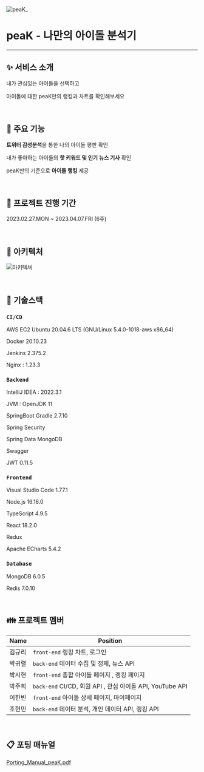 ![peaK_](/uploads/828d78b52cd64b9c71264d7e39418df4/peaK_.png)

# peaK - 나만의 아이돌 분석기

---

## :sparkles: 서비스 소개

내가 관심있는 아이돌을 선택하고

아이돌에 대한 peaK만의 랭킹과 차트를 확인해보세요

<br/>

## :pushpin: 주요 기능

**트위터 감성분석**을 통한 나의 아이돌 평판 확인

내가 좋아하는 아이돌의 **핫 키워드 및 인기 뉴스 기사** 확인

peaK만의 기준으로 **아이돌 랭킹** 제공

<br/>

## :date: 프로젝트 진행 기간

2023.02.27.MON ~ 2023.04.07.FRI (6주)

<br/>

## :triangular_ruler: 아키텍처

![아키텍쳐](/uploads/45d59c9894413bf691902add8d57c7c4/아키텍쳐.png)

<br/>

## :wrench: 기술스택

### `CI/CD`

AWS EC2 Ubuntu 20.04.6 LTS (GNU/Linux 5.4.0-1018-aws x86_64)

Docker 20.10.23

Jenkins 2.375.2

Nginx : 1.23.3

### `Backend`

IntelliJ IDEA : 2022.3.1

JVM : OpenJDK 11

SpringBoot Gradle 2.7.10

Spring Security

Spring Data MongoDB

Swagger

JWT 0.11.5

### `Frontend`

Visual Studio Code 1.77.1

Node.js 16.16.0

TypeScript 4.9.5

React 18.2.0

Redux

Apache ECharts 5.4.2

### `Database`

MongoDB 6.0.5

Redis 7.0.10

<br/>

## :family: 프로젝트 멤버

| Name   | Position                                                  |
| ------ | --------------------------------------------------------- |
| 김규리 | `front-end` 랭킹 차트, 로그인                             |
| 박귀렬 | `back-end` 데이터 수집 및 정제, 뉴스 API                  |
| 박시현 | `front-end` 종합 아이돌 페이지 , 랭킹 페이지              |
| 박주희 | `back-end` CI/CD, 회원 API , 관심 아이돌 API, YouTube API |
| 이한빈 | `front-end` 아이돌 상세 페이지, 마이페이지                |
| 조현민 | `back-end` 데이터 분석, 개인 데이터 API, 랭킹 API         |

<br/>

## :clipboard: 포팅 매뉴얼

[Porting_Manual_peaK.pdf](./exec/Porting_Manual_peaK.pdf)
